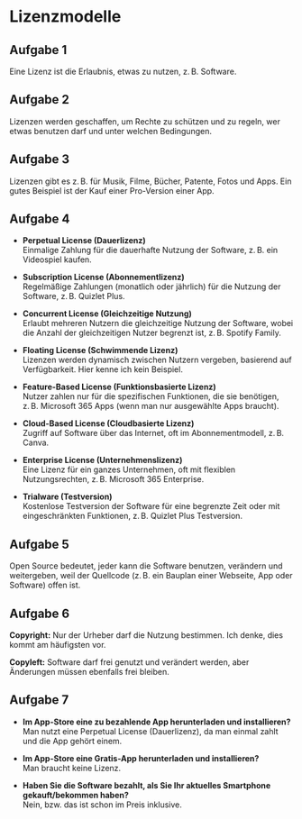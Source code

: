 # Lizenzmodelle

## Aufgabe 1
Eine Lizenz ist die Erlaubnis, etwas zu nutzen, z. B. Software.

## Aufgabe 2
Lizenzen werden geschaffen, um Rechte zu schützen und zu regeln, wer etwas benutzen darf und unter welchen Bedingungen.

## Aufgabe 3
Lizenzen gibt es z. B. für Musik, Filme, Bücher, Patente, Fotos und Apps. Ein gutes Beispiel ist der Kauf einer Pro-Version einer App.

## Aufgabe 4

- **Perpetual License (Dauerlizenz)**  
Einmalige Zahlung für die dauerhafte Nutzung der Software, z. B. ein Videospiel kaufen.

- **Subscription License (Abonnementlizenz)**  
Regelmäßige Zahlungen (monatlich oder jährlich) für die Nutzung der Software, z. B. Quizlet Plus.

- **Concurrent License (Gleichzeitige Nutzung)**  
Erlaubt mehreren Nutzern die gleichzeitige Nutzung der Software, wobei die Anzahl der gleichzeitigen Nutzer begrenzt ist, z. B. Spotify Family.

- **Floating License (Schwimmende Lizenz)**  
Lizenzen werden dynamisch zwischen Nutzern vergeben, basierend auf Verfügbarkeit. Hier kenne ich kein Beispiel.

- **Feature-Based License (Funktionsbasierte Lizenz)**  
Nutzer zahlen nur für die spezifischen Funktionen, die sie benötigen, z. B. Microsoft 365 Apps (wenn man nur ausgewählte Apps braucht).

- **Cloud-Based License (Cloudbasierte Lizenz)**  
Zugriff auf Software über das Internet, oft im Abonnementmodell, z. B. Canva.

- **Enterprise License (Unternehmenslizenz)**  
Eine Lizenz für ein ganzes Unternehmen, oft mit flexiblen Nutzungsrechten, z. B. Microsoft 365 Enterprise.

- **Trialware (Testversion)**  
Kostenlose Testversion der Software für eine begrenzte Zeit oder mit eingeschränkten Funktionen, z. B. Quizlet Plus Testversion.

## Aufgabe 5
Open Source bedeutet, jeder kann die Software benutzen, verändern und weitergeben, weil der Quellcode (z. B. ein Bauplan einer Webseite, App oder Software) offen ist.

## Aufgabe 6

**Copyright:** Nur der Urheber darf die Nutzung bestimmen. Ich denke, dies kommt am häufigsten vor.

**Copyleft:** Software darf frei genutzt und verändert werden, aber Änderungen müssen ebenfalls frei bleiben.

## Aufgabe 7

- **Im App-Store eine zu bezahlende App herunterladen und installieren?**  
  Man nutzt eine Perpetual License (Dauerlizenz), da man einmal zahlt und die App gehört einem.

- **Im App-Store eine Gratis-App herunterladen und installieren?**  
  Man braucht keine Lizenz.

- **Haben Sie die Software bezahlt, als Sie Ihr aktuelles Smartphone gekauft/bekommen haben?**  
  Nein, bzw. das ist schon im Preis inklusive.
